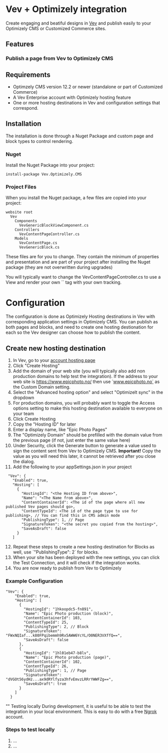 # Vev + Optimizely integration
Create engaging and beatiful designs in [Vev](https://vev.design) and publish easily to your Optimizely CMS or Customized Commerce sites.

## Features
### Publish a page from Vev to Optimizely CMS


## Requirements
 * Optimzely CMS version 12.2 or newer (standalone or part of Customized Commerce)
 * A Vev Enterprise account with Optimizely hosting feature
 * One or more hosting destinations in Vev and configuration settings that correspond.

## Installation
The installation is done through a Nuget Package and custom page and block types to control rendering.
### Nuget 
Install the Nuget Package into your project:
```
install-package Vev.Optimizely.CMS
```
### Project Files
When you install the Nuget package, a few files are copied into your project:
```
website root
  Vev
    Components
      VevGenericBlockViewComponent.cs
    Controllers
      VevContentPageController.cs
    Models
      VevContentPage.cs
      VevGenericBlock.cs
```
These files are for you to change. They contain the minimum of properties and presentation and are part of your project after installing the Nuget package (they are not overwritten during upgrades)

You will typically want to change the VevContentPageController.cs to use a View and render your own ´<head>´ tag with your own tracking.

# Configuration
The configuration is done as Optimizely Hosting destinations in Vev with corresponding application settings in Optimizely CMS. You can publish as both pages and blocks, and need to create one hosting destionation for each so the Vev designer can choose how to publish the content.

## Create new hosting destination
 1. In Vev, go to your [account hosting page]([url](https://editor.vev.design/account/hosting))
 1. Click "Create Hosting"
 1. Add the domain of your web site (you will typically also add non production domains to help test the integration). If the address to your web site is https://www.epicphoto.no/ then use ´www.epicphoto.no´ as the Custom Domain setting.
 1. Select the "Advanced hosting option" and select "Optimizelt sync" in the dropdown
 1. For production domains, you will probably want to toggle the Access options setting to make this hosting destination available to everyone on your team
 1. Click Create Hosting
 1. Copy the "Hosting ID" for later
 1. Enter a display name, like "Epic Photo Pages"
 1. The "Optimizely Domain" should be prefilled with the domain value from the previous page (if not, just enter the same value here)
 1. Under Security, click the Generate button to generate a value used to sign the content sent from Vev to Optimizely CMS. **Important!** Copy the value as you will need this later, it cannot be retrieved after you close the dialog.
 1. Add the following to your appSettings.json in your project
 ```
  "Vev": {
    "Enabled": true,
    "Hosting": [
      {
        "HostingId": "<the Hosting ID from above>",
        "Name": "<The Name from above>",
        "ContentContainerId": <The id of the page where all new published Vev pages should go>, 
        "ContentTypeId": <The id of the page type to use for publishing>, // You can find this in CMS admin mode
        "PublishingType": 1, // Page
        "SignatureToken": "<the secret you copied from the hosting>",
        "SaveAsDraft": false
      }
    ]
  ```
  12. Repeat these steps to create a new hosting destination for Blocks as well, use ´"PublishingType": 2´ for blocks.
  13. When your site has been deployed with the new settings, you can click the Test Connection, and it will check if the integration works.
  14. You are now ready to publish from Vev to Optimizely

### Example Configuration
```
"Vev": {
    "Enabled": true,
    "Hosting": [
      {
        "HostingId": "1hkoopdc5-fn891",
        "Name": "Epic Photo production (block)",
        "ContentContainerId": 103,
        "ContentTypeId": 25,
        "PublishingType": 2, // Block
        "SignatureToken": "FWxNQIaf...k80FPqibemmh9Rx5AWW6YcYL/O0NER3VXffQ==",
        "SaveAsDraft": false
      },
      {
        "HostingId": "1hl01eb47-b8lv",
        "Name": "Epic Photo production (page)",
        "ContentContainerId": 102,
        "ContentTypeId": 26,
        "PublishingType": 1, // Page
        "SignatureToken": "dVGOt56ydHz...ax9dRYlfyza3hfvEmvzLRRrYWWFZg==",
        "SaveAsDraft": true
      }
    ]
  }
```
"" Testing locally
During development, it is useful to be able to test the integration in your local environment. This is easy to do with a free [Ngrok](https://ngrok.com) account.

### Steps to test locally
1. ...
1. ...
